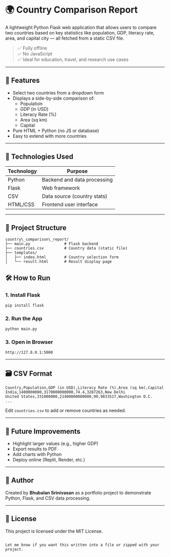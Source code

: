 # 🌍 Country Comparison Report

A lightweight Python Flask web application that allows users to compare two countries based on key statistics like population, GDP, literacy rate, area, and capital city — all fetched from a static CSV file.

> ✅ Fully offline  
> ✅ No JavaScript  
> ✅ Ideal for education, travel, and research use cases

---

## 🚀 Features

- Select two countries from a dropdown form
- Displays a side-by-side comparison of:
  - Population
  - GDP (in USD)
  - Literacy Rate (%)
  - Area (sq km)
  - Capital
- Pure HTML + Python (no JS or database)
- Easy to extend with more countries

---

## 🧰 Technologies Used

| Technology | Purpose                        |
|------------|--------------------------------|
| Python     | Backend and data processing    |
| Flask      | Web framework                  |
| CSV        | Data source (country stats)    |
| HTML/CSS   | Frontend user interface        |

---

## 📁 Project Structure
```
country\_comparison\_report/
├── main.py               # Flask backend
├── countries.csv         # Country data (static file)
├── templates/
│   ├── index.html        # Country selection form
│   └── result.html       # Result display page

```
## 🛠️ How to Run

### 1. Install Flask

```bash
pip install flask
````

### 2. Run the App

```bash
python main.py
```

### 3. Open in Browser

```
http://127.0.0.1:5000
```

---

## 🗃️ CSV Format

```csv
Country,Population,GDP (in USD),Literacy Rate (%),Area (sq km),Capital
India,1400000000,3170000000000,74.4,3287263,New Delhi
United States,331000000,21400000000000,99,9833517,Washington D.C.
...
```

Edit `countries.csv` to add or remove countries as needed.

---

## 📌 Future Improvements

* Highlight larger values (e.g., higher GDP)
* Export results to PDF
* Add charts with Python
* Deploy online (Replit, Render, etc.)

---

## 🙋 Author

Created by **Bhubalan Srinivasan** as a portfolio project to demonstrate Python, Flask, and CSV data processing.

---

## 📜 License

This project is licensed under the MIT License.

```

Let me know if you want this written into a file or zipped with your project.
```
